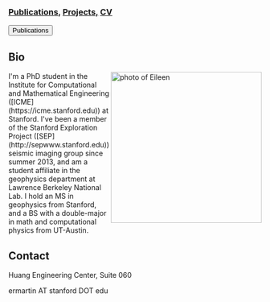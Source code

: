 ### [Publications,](/publications)     [Projects,](/research)      [CV](/docs/ermartin_CV.pdf)
<button name="button" onclick=/publications>Publications</button>

## Bio

<img src="https://eileenrmartin.github.io/img/eileen.jpg" alt="photo of Eileen" align="right" style="width: 300px;"/>
I'm a PhD student in the Institute for Computational and Mathematical Engineering ([ICME](https://icme.stanford.edu)) at Stanford. I've been a member of the Stanford Exploration Project ([SEP](http://sepwww.stanford.edu)) seismic imaging group since summer 2013, and am a student affiliate in the geophysics department at Lawrence Berkeley National Lab. I hold an MS in geophysics from Stanford, and a BS with a double-major in math and computational physics from UT-Austin.

## Contact
Huang Engineering Center, Suite 060

ermartin AT stanford DOT edu
